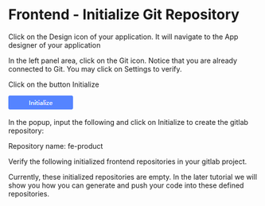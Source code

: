 # Frontend - Initialize Git Repository

Click on the Design icon of your application. It will navigate to the App designer of your application





In the left panel area, click on the Git icon. Notice that you are already connected to Git. You may click on Settings to verify.





Click on the button Initialize





![Image Description](./images/image_80.png)



In the popup, input the following and click on Initialize to create the gitlab repository:

Repository name: fe-product







Verify the following initialized frontend repositories in your gitlab project.





Currently, these initialized repositories are empty. In the later tutorial we will show you how you can generate and push your code into these defined repositories.

